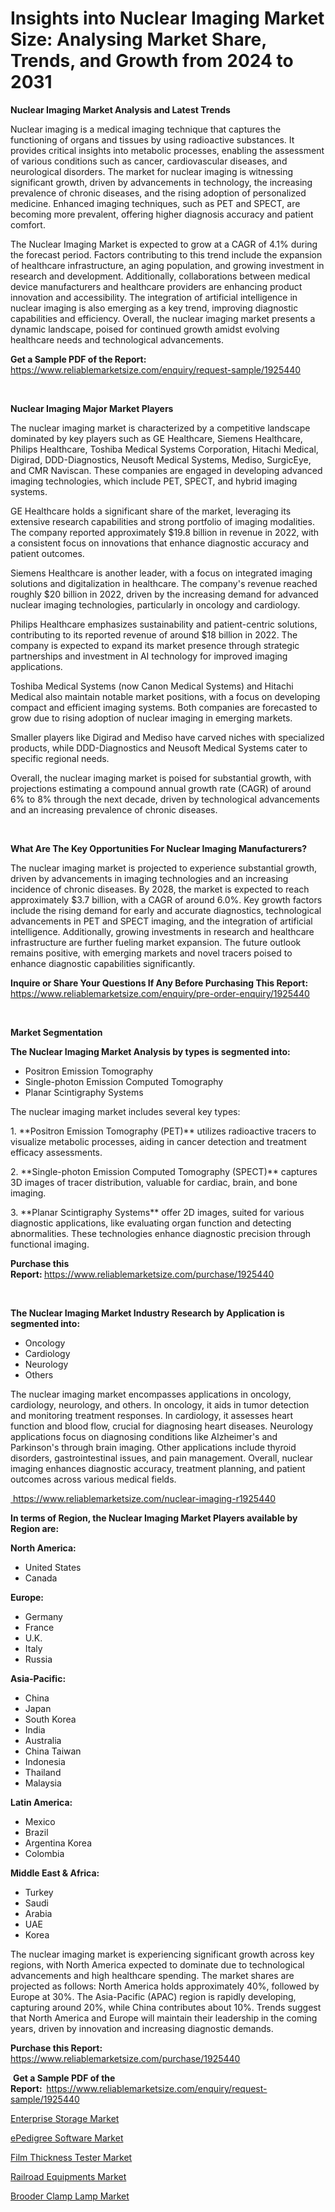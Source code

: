 <p><h1>Insights into Nuclear Imaging Market Size: Analysing Market Share, Trends, and Growth from 2024 to 2031</h1></p><p><strong>Nuclear Imaging Market Analysis and Latest Trends</strong></p>
<p><p>Nuclear imaging is a medical imaging technique that captures the functioning of organs and tissues by using radioactive substances. It provides critical insights into metabolic processes, enabling the assessment of various conditions such as cancer, cardiovascular diseases, and neurological disorders. The market for nuclear imaging is witnessing significant growth, driven by advancements in technology, the increasing prevalence of chronic diseases, and the rising adoption of personalized medicine. Enhanced imaging techniques, such as PET and SPECT, are becoming more prevalent, offering higher diagnosis accuracy and patient comfort.</p><p>The Nuclear Imaging Market is expected to grow at a CAGR of 4.1% during the forecast period. Factors contributing to this trend include the expansion of healthcare infrastructure, an aging population, and growing investment in research and development. Additionally, collaborations between medical device manufacturers and healthcare providers are enhancing product innovation and accessibility. The integration of artificial intelligence in nuclear imaging is also emerging as a key trend, improving diagnostic capabilities and efficiency. Overall, the nuclear imaging market presents a dynamic landscape, poised for continued growth amidst evolving healthcare needs and technological advancements.</p></p>
<p><strong>Get a Sample PDF of the Report:&nbsp;</strong> <a href="https://www.reliablemarketsize.com/enquiry/request-sample/1925440?utm_campaign=1261&utm_medium=2&utm_source=Github&utm_content=ia&utm_term=24102024&utm_id=nuclear-imaging">https://www.reliablemarketsize.com/enquiry/request-sample/1925440</a></p>
<p>&nbsp;</p>
<p><strong>Nuclear Imaging Major Market Players</strong></p>
<p><p>The nuclear imaging market is characterized by a competitive landscape dominated by key players such as GE Healthcare, Siemens Healthcare, Philips Healthcare, Toshiba Medical Systems Corporation, Hitachi Medical, Digirad, DDD-Diagnostics, Neusoft Medical Systems, Mediso, SurgicEye, and CMR Naviscan. These companies are engaged in developing advanced imaging technologies, which include PET, SPECT, and hybrid imaging systems.</p><p>GE Healthcare holds a significant share of the market, leveraging its extensive research capabilities and strong portfolio of imaging modalities. The company reported approximately $19.8 billion in revenue in 2022, with a consistent focus on innovations that enhance diagnostic accuracy and patient outcomes.</p><p>Siemens Healthcare is another leader, with a focus on integrated imaging solutions and digitalization in healthcare. The company's revenue reached roughly $20 billion in 2022, driven by the increasing demand for advanced nuclear imaging technologies, particularly in oncology and cardiology.</p><p>Philips Healthcare emphasizes sustainability and patient-centric solutions, contributing to its reported revenue of around $18 billion in 2022. The company is expected to expand its market presence through strategic partnerships and investment in AI technology for improved imaging applications.</p><p>Toshiba Medical Systems (now Canon Medical Systems) and Hitachi Medical also maintain notable market positions, with a focus on developing compact and efficient imaging systems. Both companies are forecasted to grow due to rising adoption of nuclear imaging in emerging markets.</p><p>Smaller players like Digirad and Mediso have carved niches with specialized products, while DDD-Diagnostics and Neusoft Medical Systems cater to specific regional needs.</p><p>Overall, the nuclear imaging market is poised for substantial growth, with projections estimating a compound annual growth rate (CAGR) of around 6% to 8% through the next decade, driven by technological advancements and an increasing prevalence of chronic diseases.</p></p>
<p>&nbsp;</p>
<p><strong>What Are The Key Opportunities For Nuclear Imaging Manufacturers?</strong></p>
<p><p>The nuclear imaging market is projected to experience substantial growth, driven by advancements in imaging technologies and an increasing incidence of chronic diseases. By 2028, the market is expected to reach approximately $3.7 billion, with a CAGR of around 6.0%. Key growth factors include the rising demand for early and accurate diagnostics, technological advancements in PET and SPECT imaging, and the integration of artificial intelligence. Additionally, growing investments in research and healthcare infrastructure are further fueling market expansion. The future outlook remains positive, with emerging markets and novel tracers poised to enhance diagnostic capabilities significantly.</p></p>
<p><strong>Inquire or Share Your Questions If Any Before Purchasing This Report:</strong> <a href="https://www.reliablemarketsize.com/enquiry/pre-order-enquiry/1925440?utm_campaign=1261&utm_medium=2&utm_source=Github&utm_content=ia&utm_term=24102024&utm_id=nuclear-imaging">https://www.reliablemarketsize.com/enquiry/pre-order-enquiry/1925440</a></p>
<p>&nbsp;</p>
<p><strong>Market Segmentation</strong></p>
<p><strong>The Nuclear Imaging Market Analysis by types is segmented into:</strong></p>
<p><ul><li>Positron Emission Tomography</li><li>Single-photon Emission Computed Tomography</li><li>Planar Scintigraphy Systems</li></ul></p>
<p><p>The nuclear imaging market includes several key types: </p><p>1. **Positron Emission Tomography (PET)** utilizes radioactive tracers to visualize metabolic processes, aiding in cancer detection and treatment efficacy assessments. </p><p>2. **Single-photon Emission Computed Tomography (SPECT)** captures 3D images of tracer distribution, valuable for cardiac, brain, and bone imaging. </p><p>3. **Planar Scintigraphy Systems** offer 2D images, suited for various diagnostic applications, like evaluating organ function and detecting abnormalities. These technologies enhance diagnostic precision through functional imaging.</p></p>
<p><strong>Purchase this Report:&nbsp;</strong><a href="https://www.reliablemarketsize.com/purchase/1925440?utm_campaign=1261&utm_medium=2&utm_source=Github&utm_content=ia&utm_term=24102024&utm_id=nuclear-imaging">https://www.reliablemarketsize.com/purchase/1925440</a></p>
<p>&nbsp;</p>
<p><strong>The Nuclear Imaging Market Industry Research by Application is segmented into:</strong></p>
<p><ul><li>Oncology</li><li>Cardiology</li><li>Neurology</li><li>Others</li></ul></p>
<p><p>The nuclear imaging market encompasses applications in oncology, cardiology, neurology, and others. In oncology, it aids in tumor detection and monitoring treatment responses. In cardiology, it assesses heart function and blood flow, crucial for diagnosing heart diseases. Neurology applications focus on diagnosing conditions like Alzheimer's and Parkinson's through brain imaging. Other applications include thyroid disorders, gastrointestinal issues, and pain management. Overall, nuclear imaging enhances diagnostic accuracy, treatment planning, and patient outcomes across various medical fields.</p></p>
<p><a href="https://www.reliablemarketsize.com/nuclear-imaging-r1925440?utm_campaign=1261&utm_medium=2&utm_source=Github&utm_content=ia&utm_term=24102024&utm_id=nuclear-imaging">&nbsp;https://www.reliablemarketsize.com/nuclear-imaging-r1925440</a></p>
<p><strong>In terms of Region, the Nuclear Imaging Market Players available by Region are:</strong></p>
<p>
    <p> <strong> North America: </strong>
        <ul>
            <li>United States</li>
            <li>Canada</li>
        </ul>
        </p> 
    <p> <strong> Europe: </strong>
        <ul>
            <li>Germany</li>
            <li>France</li>
            <li>U.K.</li>
            <li>Italy</li>
            <li>Russia</li>
        </ul>
        </p> 
    <p> <strong> Asia-Pacific: </strong>
        <ul>
            <li>China</li>
            <li>Japan</li>
            <li>South Korea</li>
            <li>India</li>
            <li>Australia</li>
            <li>China Taiwan</li>
            <li>Indonesia</li>
            <li>Thailand</li>
            <li>Malaysia</li>
        </ul>
        </p> 
    <p> <strong> Latin America: </strong>
        <ul>
            <li>Mexico</li>
            <li>Brazil</li>
            <li>Argentina Korea</li>
            <li>Colombia</li>
        </ul>
        </p> 
    <p> <strong> Middle East & Africa: </strong>
        <ul>
            <li>Turkey</li>
            <li>Saudi</li>
            <li>Arabia</li>
            <li>UAE</li>
            <li>Korea</li>
        </ul>
    </p>
    </p>
<p><p>The nuclear imaging market is experiencing significant growth across key regions, with North America expected to dominate due to technological advancements and high healthcare spending. The market shares are projected as follows: North America holds approximately 40%, followed by Europe at 30%. The Asia-Pacific (APAC) region is rapidly developing, capturing around 20%, while China contributes about 10%. Trends suggest that North America and Europe will maintain their leadership in the coming years, driven by innovation and increasing diagnostic demands.</p></p>
<p><strong>Purchase this Report: </strong><a href="https://www.reliablemarketsize.com/purchase/1925440?utm_campaign=1261&utm_medium=2&utm_source=Github&utm_content=ia&utm_term=24102024&utm_id=nuclear-imaging">https://www.reliablemarketsize.com/purchase/1925440</a></p>
<p>&nbsp;<strong>Get a Sample PDF of the Report:&nbsp;&nbsp;</strong><a href="https://www.reliablemarketsize.com/enquiry/request-sample/1925440?utm_campaign=1261&utm_medium=2&utm_source=Github&utm_content=ia&utm_term=24102024&utm_id=nuclear-imaging">https://www.reliablemarketsize.com/enquiry/request-sample/1925440</a></p>
<p><strong></strong></p>
<p><p><a href="https://www.linkedin.com/pulse/enterprise-storage-momentum-charting-106-cagr-path-2024-2031-ke0ee?utm_campaign=1261&utm_medium=2&utm_source=Github&utm_content=ia&utm_term=24102024&utm_id=nuclear-imaging">Enterprise Storage Market</a></p><p><a href="https://www.linkedin.com/pulse/epedigree-software-market-outlook-current-assessment-dktpe?utm_campaign=1261&utm_medium=2&utm_source=Github&utm_content=ia&utm_term=24102024&utm_id=nuclear-imaging">ePedigree Software Market</a></p><p><a href="https://github.com/nenitafam9o0/Market-Research-Report-List-1/blob/main/film-thickness-tester-market.md?utm_campaign=1261&utm_medium=2&utm_source=Github&utm_content=ia&utm_term=24102024&utm_id=nuclear-imaging">Film Thickness Tester Market</a></p><p><a href="https://github.com/pizolina/Market-Research-Report-List-6/blob/main/railroad-equipments-market.md?utm_campaign=1261&utm_medium=2&utm_source=Github&utm_content=ia&utm_term=24102024&utm_id=nuclear-imaging">Railroad Equipments Market</a></p><p><a href="https://issuu.com/reportprime-2/docs/brooder-clamp-lamp-market-size-2030_cd253f9d82fa8d?utm_campaign=1261&utm_medium=2&utm_source=Github&utm_content=ia&utm_term=24102024&utm_id=nuclear-imaging">Brooder Clamp Lamp Market</a></p></p>